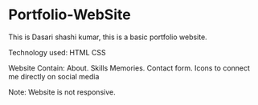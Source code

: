 # Portfolio-WebSite
This is Dasari shashi kumar, this is a basic portfolio website.

Technology used:
HTML
CSS

Website Contain:
About.
Skills
Memories.
Contact form.
Icons to connect me directly on social media

Note: Website is not responsive.
